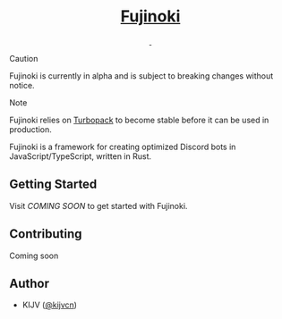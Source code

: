 <p align="center">
  <a href="https://jujutsu.studio/fujinoki">
    <h1 align="center">Fujinoki</h1>
</p>

<p align="center">
  <a aria-label="NPM version" href="https://www.npmjs.com/package/fujinoki">
    <img alt="" src="https://img.shields.io/npm/v/fujinoki.svg?style=for-the-badge&labelColor=000000">
  </a>
  <a aria-label="License" href="https://github.com/vercel/turbo/blob/main/LICENSE">
    <img alt="" src="https://img.shields.io/npm/l/fujinoki.svg?style=for-the-badge&labelColor=000000&color=">
  </a>
</p>

> [!CAUTION]
> Fujinoki is currently in alpha and is subject to breaking changes without notice.

> [!NOTE]
> Fujinoki relies on [Turbopack](https://turbo.build/pack) to become stable before it can be used in production.

Fujinoki is a framework for creating optimized Discord bots in JavaScript/TypeScript, written in Rust.

## Getting Started

<!-- Visit https://jujutsu.studio/fujinoki/docs to get started with Fujinoki. -->
Visit *COMING SOON* to get started with Fujinoki.

## Contributing

Coming soon

## Author

- KIJV ([@kijvcn](https://twitter.com/kijvcn))
